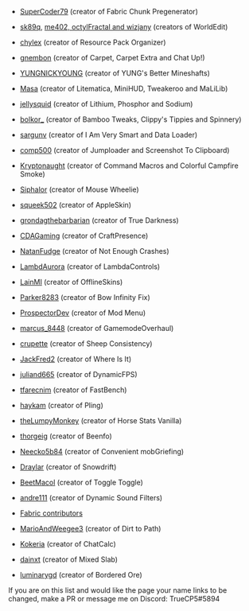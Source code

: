 - [SuperCoder79](https://www.patreon.com/supercoder79) (creator of Fabric Chunk Pregenerator)
- [sk89q](https://www.patreon.com/sk89q), [me402, octylFractal and wizjany](https://github.com/sponsors/EngineHub) (creators of WorldEdit)
- [chylex](https://www.patreon.com/chylex) (creator of Resource Pack Organizer)

- [gnembon](https://www.youtube.com/c/gnembon) (creator of Carpet, Carpet Extra and Chat Up!)
- [YUNGNICKYOUNG](http://yungnickyoung.com/) (creator of YUNG's Better Mineshafts)

- [Masa](https://github.com/maruohon) (creator of Litematica, MiniHUD, Tweakeroo and MaLiLib)
- [jellysquid](https://github.com/jellysquid3) (creator of Lithium, Phosphor and Sodium)
- [bolkor_](https://github.com/vini2003) (creator of Bamboo Tweaks, Clippy's Tippies and Spinnery)
- [sargunv](https://gitlab.com/sargunv-mc-mods) (creator of I Am Very Smart and Data Loader)
- [comp500](https://github.com/comp500) (creator of Jumploader and Screenshot To Clipboard)
- [Kryptonaught](https://github.com/kyrptonaught) (creator of Command Macros and Colorful Campfire Smoke)
- [Siphalor](https://github.com/Siphalor) (creator of Mouse Wheelie)
- [squeek502](https://github.com/squeek502) (creator of AppleSkin)
- [grondagthebarbarian](https://github.com/grondag) (creator of True Darkness)
- [CDAGaming](https://gitlab.com/CDAGaming) (creator of CraftPresence)
- [NatanFudge](https://github.com/natanfudge) (creator of Not Enough Crashes)
- [LambdAurora](https://github.com/LambdAurora) (creator of LambdaControls)
- [LainMI](https://github.com/zlainsama) (creator of OfflineSkins)
- [Parker8283](https://github.com/Parker8283) (creator of Bow Infinity Fix)
- [ProspectorDev](https://github.com/Prospector) (creator of Mod Menu)
- [marcus_8448](https://github.com/marcus8448) (creator of GamemodeOverhaul)
- [crupette](https://github.com/Crupette) (creator of Sheep Consistency)
- [JackFred2](https://github.com/JackFred2) (creator of Where Is It)
- [juliand665](https://github.com/juliand665) (creator of DynamicFPS)
- [tfarecnim](https://github.com/Tfarcenim) (creator of FastBench)
- [haykam](https://github.com/haykam821) (creator of Pling)
- [theLumpyMonkey](https://github.com/d4rkm0nkey) (creator of Horse Stats Vanilla)
- [thorgeig](https://github.com/gbl) (creator of Beenfo)
- [Neecko5b84](https://github.com/A5b84) (creator of Convenient mobGriefing)
- [Draylar](https://github.com/Draylar) (creator of Snowdrift)
- [BeetMacol](https://github.com/BeetMacol) (creator of Toggle Toggle)
- [andre111](https://bitbucket.org/andre111) (creator of Dynamic Sound Filters)
- [Fabric contributors](https://github.com/FabricMC/fabric/graphs/contributors)

- [MarioAndWeegee3](https://www.curseforge.com/members/marioandweegee3/projects) (creator of Dirt to Path)
- [Kokeria](https://www.curseforge.com/members/kokeria/projects) (creator of ChatCalc)
- [dainxt](https://www.curseforge.com/members/dainxt/projects) (creator of Mixed Slab)
- [luminarygd](https://www.curseforge.com/members/luminarygd/projects) (creator of Bordered Ore)

If you are on this list and would like the page your name links to be changed, make a PR or message me on Discord: TrueCP5#5894